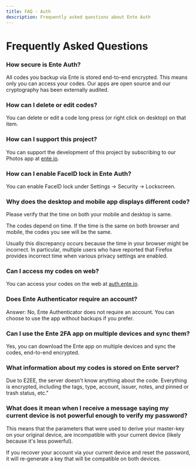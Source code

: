 ```yaml
---
title: FAQ - Auth
description: Frequently asked questions about Ente Auth
---
```


# Frequently Asked Questions

### How secure is Ente Auth?

All codes you backup via Ente is stored end-to-end encrypted. This means only
you can access your codes. Our apps are open source and our cryptography has
been externally audited.

### How can I delete or edit codes?

You can delete or edit a code long press (or right click on desktop) on that
item.

### How can I support this project?

You can support the development of this project by subscribing to our Photos app
at [ente.io](https://ente.io).

### How can I enable FaceID lock in Ente Auth?

You can enable FaceID lock under Settings → Security → Lockscreen.

### Why does the desktop and mobile app displays different code?

Please verify that the time on both your mobile and desktop is same.

The codes depend on time. If the time is the same on both browser and mobile,
the codes you see will be the same.

Usually this discrepancy occurs because the time in your browser might be
incorrect. In particular, multiple users who have reported that Firefox provides
incorrect time when various privacy settings are enabled.

### Can I access my codes on web?

You can access your codes on the web at [auth.ente.io](https://auth.ente.io).

### Does Ente Authenticator require an account?

Answer: No, Ente Authenticator does not require an account. You can choose to
use the app without backups if you prefer.

### Can I use the Ente 2FA app on multiple devices and sync them?

Yes, you can download the Ente app on multiple devices and sync the codes,
end-to-end encrypted.

### What information about my codes is stored on Ente server?

Due to E2EE, the server doesn't know anything about the code. Everything is
encrypted, including the tags, type, account, issuer, notes, and pinned or trash
status, etc."

### What does it mean when I receive a message saying my current device is not powerful enough to verify my password?

This means that the parameters that were used to derive your master-key on your
original device, are incompatible with your current device (likely because it's
less powerful).

If you recover your account via your current device and reset the password, it
will re-generate a key that will be compatible on both devices.
